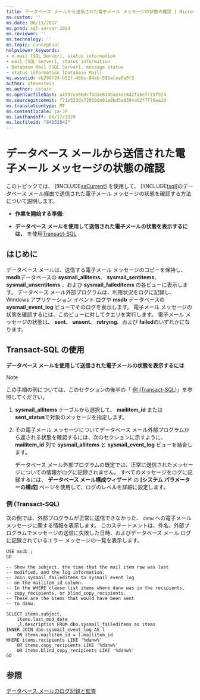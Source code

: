 ```yaml
---
title: データベース メールから送信された電子メール メッセージの状態の確認 | Microsoft Docs
ms.custom: ''
ms.date: 06/13/2017
ms.prod: sql-server-2014
ms.reviewer: ''
ms.technology: ''
ms.topic: conceptual
helpviewer_keywords:
- e-mail [SQL Server], status information
- mail [SQL Server], status information
- Database Mail [SQL Server], message status
- status information [Database Mail]
ms.assetid: eb290f24-b52f-46bc-84eb-595afee6a5f3
author: stevestein
ms.author: sstein
ms.openlocfilehash: a4997ce60dcfbdae6145ae4ae442fabe7c79f924
ms.sourcegitcommit: f71e523da72019de81a8bd5a0394a62f7f76ea20
ms.translationtype: MT
ms.contentlocale: ja-JP
ms.lasthandoff: 06/17/2020
ms.locfileid: "84952842"
---
```

# <a name="check-the-status-of-e-mail-messages-sent-with-database-mail"></a>データベース メールから送信された電子メール メッセージの状態の確認
  このトピックでは、 [!INCLUDE[ssCurrent](../../includes/sscurrent-md.md)] を使用して、 [!INCLUDE[tsql](../../includes/tsql-md.md)]のデータベース メール経由で送信された電子メール メッセージの状態を確認する方法について説明します。  
  
-   **作業を開始する準備:**  
  
-   **データベース メールを使用して送信された電子メールの状態を表示するには、** を使用[Transact-SQL](#TsqlProcedure)  
  
##  <a name="before-you-begin"></a><a name="BeforeYouBegin"></a> はじめに  
 データベース メールは、送信する電子メール メッセージのコピーを保持し、 **msdb**データベースの **sysmail_allitems**、 **sysmail_sentitems**、 **sysmail_unsentitems** 、および **sysmail_faileditems** の各ビューに表示します。 データベース メール外部プログラムは、利用状況をログに記録し、Windows アプリケーション イベント ログや **msdb** データベースの **sysmail_event_log** ビューでそのログを表示します。 電子メール メッセージの状態を確認するには、このビューに対してクエリを実行します。 電子メール メッセージの状態は、 **sent**、 **unsent**、 **retrying**、および **failed**のいずれかになります。  
  
##  <a name="using-transact-sql"></a><a name="TsqlProcedure"></a> Transact-SQL の使用  
 **データベース メールを使用して送信された電子メールの状態を表示するには**  
  
> [!NOTE]  
>  この手順の例については、このセクションの後半の「 [例 (Transact-SQL)](#TsqlExample)」を参照してください。  
  
1.  **sysmail_allitems** テーブルから選択して、 **mailitem_id** または **sent_status**で対象のメッセージを指定します。  
  
2.  その電子メール メッセージについてデータベース メール外部プログラムから返される状態を確認するには、次のセクションに示すように、 **mailitem_id** 列で **sysmail_allitems** と **sysmail_event_log** ビューを結合します。  
  
     データベース メール外部プログラムの既定では、正常に送信されたメッセージについての情報がログに記録されません。 すべてのメッセージをログに記録するには、 **データベース メール構成ウィザード** の **[システム パラメーターの構成]** ページを使用して、ログのレベルを詳細に設定します。  
  
###  <a name="example-transact-sql"></a><a name="TsqlExample"></a> 例 (Transact-SQL)  
 次の例では、外部プログラムが正常に送信できなかった、 `danw` への電子メール メッセージに関する情報を表示します。 このステートメントは、件名、外部プログラムでメッセージの送信に失敗した日時、およびデータベース メール ログに記録されているエラー メッセージの一覧を表示します。  
  
```  
USE msdb ;  
GO  
  
-- Show the subject, the time that the mail item row was last  
-- modified, and the log information.  
-- Join sysmail_faileditems to sysmail_event_log   
-- on the mailitem_id column.  
-- In the WHERE clause list items where danw was in the recipients,  
-- copy_recipients, or blind_copy_recipients.  
-- These are the items that would have been sent  
-- to danw.  
  
SELECT items.subject,  
    items.last_mod_date  
    ,l.description FROM dbo.sysmail_faileditems as items  
INNER JOIN dbo.sysmail_event_log AS l  
    ON items.mailitem_id = l.mailitem_id  
WHERE items.recipients LIKE '%danw%'    
    OR items.copy_recipients LIKE '%danw%'   
    OR items.blind_copy_recipients LIKE '%danw%'  
GO  
```  
  
## <a name="see-also"></a>参照  
 [データベース メールのログ記録と監査](database-mail-log-and-audits.md)  
  
  
